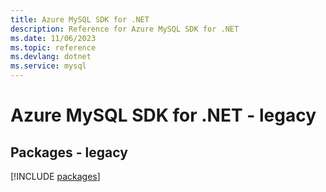 ```yaml
---
title: Azure MySQL SDK for .NET
description: Reference for Azure MySQL SDK for .NET
ms.date: 11/06/2023
ms.topic: reference
ms.devlang: dotnet
ms.service: mysql
---
```

# Azure MySQL SDK for .NET - legacy
## Packages - legacy
[!INCLUDE [packages](mysql-index.md)]